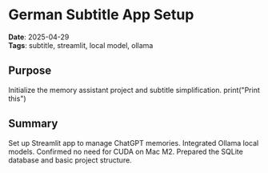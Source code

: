 # German Subtitle App Setup

**Date**: 2025-04-29  
**Tags**: subtitle, streamlit, local model, ollama

## Purpose
Initialize the memory assistant project and subtitle simplification.
print("Print this")
## Summary

Set up Streamlit app to manage ChatGPT memories. Integrated Ollama local models. Confirmed no need for CUDA on Mac M2. Prepared the SQLite database and basic project structure.

